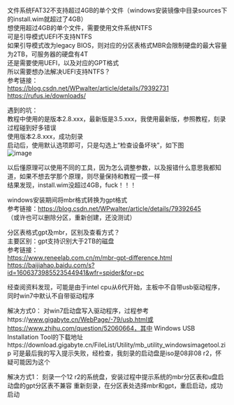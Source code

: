 文件系统FAT32不支持超过4GB的单个文件（windows安装镜像中目录sources下的install.wim就超过了4GB）  
想使用超过4GB的单个文件，需要使用文件系统NTFS  
可是引导模式UEFI不支持NTFS  
如果引导模式改为legacy BIOS，则对应的分区表格式MBR会限制硬盘的最大容量为2TB，可服务器的硬盘有4T  
还是需要使用UEFI，以及对应的GPT格式  
所以需要想办法解决UEFI支持NTFS？  
参考链接：  
https://blog.csdn.net/WPwalter/article/details/79392731  
https://rufus.ie/downloads/

遇到的坑：  
教程中使用的是版本2.8.xxx，最新版是3.5.xxx，我使用最新版，参照教程，刻录过程碰到好多错误  
使用版本2.8.xxx，成功刻录  
启动后，使用默认选项即可，只是勾选上“检查设备坏块”，如下图  
![image](https://github.com/xuxuedong/YBDTBlog_Security/blob/master/2019_12_11_%E5%88%BB%E5%BD%95windows%E7%9A%84u%E7%9B%98%E5%90%AF%E5%8A%A8%E7%9B%98%E5%8F%8A%E7%9B%B8%E5%85%B3%E7%9F%A5%E8%AF%86%E5%AD%A6%E4%B9%A0/0.png)

以后懂原理可以使用不同的工具，因为怎么调整参数，以及报错什么意思我都知道，如果不想去学那个原理，则尽量保持和教程一摸一样  
结果发现，install.wim没超过4GB，fuck！！！

windows安装期间将mbr格式转换为gpt格式  
参考链接：https://blog.csdn.net/WPwalter/article/details/79392645  
（或许也可以删除分区，重新创建，还没测试）

分区表格式gpt及mbr，区别及查看方式？  
主要区别：gpt支持识别大于2TB的磁盘  
参考链接：  
https://www.reneelab.com.cn/m/mbr-gpt-difference.html  
https://baijiahao.baidu.com/s?id=1606373985523544941&wfr=spider&for=pc


经查阅资料发现，可能是由于intel cpu从6代开始，主板中不自带usb驱动程序，同时win7中默认不自带驱动程序

解决方式0：
对win7启动盘写入驱动程序，过程参考https://www.gigabyte.cn/WebPage/-79/usb.html或https://www.zhihu.com/question/52060664，其中
Windows USB Installation Tool的下载地址https://download.gigabyte.cn/FileList/Utility/mb_utility_windowsimagetool.zip
可是最后我的写入提示失败，经检查，我刻录的启动盘是iso是08非08 r2，怀疑可能因为这个

解决方式1：
刻录一个12 r2的系统盘，安装过程中提示系统的mbr分区表和u盘启动盘的gpt分区表不兼容
重新刻录，在分区表处选择mbr和gpt，重启启动，成功启动
